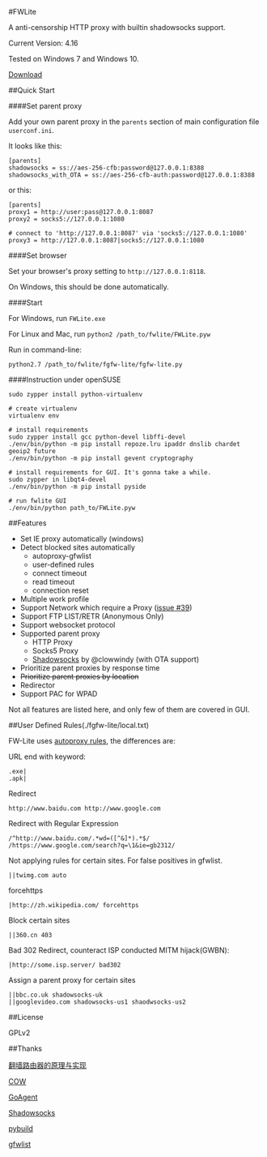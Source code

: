 #FWLite

A anti-censorship HTTP proxy with builtin shadowsocks support.

Current Version: 4.16

Tested on Windows 7 and Windows 10.

[Download](https://github.com/v3aqb/fwlite/archive/master.zip)

##Quick Start

####Set parent proxy

Add your own parent proxy in the `parents` section of main configuration file `userconf.ini`.

It looks like this:

    [parents]
    shadowsocks = ss://aes-256-cfb:password@127.0.0.1:8388
    shadowsocks_with_OTA = ss://aes-256-cfb-auth:password@127.0.0.1:8388

or this:

    [parents]
    proxy1 = http://user:pass@127.0.0.1:8087
    proxy2 = socks5://127.0.0.1:1080

    # connect to 'http://127.0.0.1:8087' via 'socks5://127.0.0.1:1080'
    proxy3 = http://127.0.0.1:8087|socks5://127.0.0.1:1080

####Set browser

Set your browser's proxy setting to `http://127.0.0.1:8118`.

On Windows, this should be done automatically.

####Start

For Windows, run `FWLite.exe`

For Linux and Mac, run `python2 /path_to/fwlite/FWLite.pyw`

Run in command-line:

    python2.7 /path_to/fwlite/fgfw-lite/fgfw-lite.py

####Instruction under openSUSE

    sudo zypper install python-virtualenv

	# create virtualenv
	virtualenv env

	# install requirements
	sudo zypper install gcc python-devel libffi-devel
	./env/bin/python -m pip install repoze.lru ipaddr dnslib chardet geoip2 future
	./env/bin/python -m pip install gevent cryptography

	# install requirements for GUI. It's gonna take a while.
	sudo zypper in libqt4-devel
    ./env/bin/python -m pip install pyside

	# run fwlite GUI
	./env/bin/python path_to/FWLite.pyw

##Features

- Set IE proxy automatically (windows)
- Detect blocked sites automatically
  - autoproxy-gfwlist
  - user-defined rules
  - connect timeout
  - read timeout
  - connection reset
- Multiple work profile
- Support Network which require a Proxy ([issue #39](https://github.com/v3aqb/fwlite/issues/39))
- Support FTP LIST/RETR (Anonymous Only)
- Support websocket protocol
- Supported parent proxy
  - HTTP Proxy
  - Socks5 Proxy
  - [Shadowsocks] by @clowwindy (with OTA support)
- Prioritize parent proxies by response time
- <del>Prioritize parent proxies by location</del>
- Redirector
- Support PAC for WPAD

Not all features are listed here, and only few of them are covered in GUI.

##User Defined Rules(./fgfw-lite/local.txt)

FW-Lite uses [autoproxy rules](http://mydf.github.io/blog/autoproxy/), the differences are:

URL end with keyword:

    .exe|
    .apk|

Redirect

    http://www.baidu.com http://www.google.com

Redirect with Regular Expression

    /^http://www.baidu.com/.*wd=([^&]*).*$/ /https://www.google.com/search?q=\1&ie=gb2312/

Not applying rules for certain sites. For false positives in gfwlist.

    ||twimg.com auto

forcehttps

    |http://zh.wikipedia.com/ forcehttps

Block certain sites

    ||360.cn 403

Bad 302 Redirect, counteract ISP conducted MITM hijack(GWBN):

    |http://some.isp.server/ bad302

Assign a parent proxy for certain sites

    ||bbc.co.uk shadowsocks-uk
    ||googlevideo.com shadowsocks-us1 shaodwsocks-us2

##License

GPLv2

##Thanks

[翻墙路由器的原理与实现]

[COW]

[GoAgent]

[Shadowsocks]

[pybuild]

[gfwlist]

[COW]:https://github.com/cyfdecyf/cow
[GoAgent]:https://github.com/goagent/goagent
[Shadowsocks]:https://github.com/clowwindy/shadowsocks
[pybuild]:https://github.com/goagent/pybuild
[gfwlist]:https://github.com/gfwlist/gfwlist
[翻墙路由器的原理与实现]:https://docs.google.com/document/d/1mmMiMYbviMxJ-DhTyIGdK7OOg581LSD1CZV4XY1OMG8/pub
